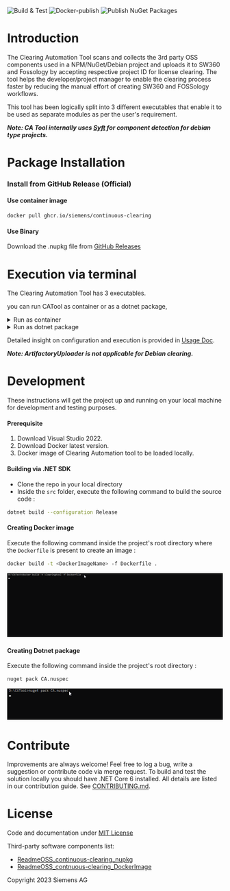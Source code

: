 ![Build & Test](https://github.com/siemens/continuous-clearing/workflows/Build%20&%20Test/badge.svg?branch=main)
![Docker-publish](https://github.com/siemens/continuous-clearing/workflows/Docker-publish/badge.svg?branch=main)
![Publish NuGet Packages](https://github.com/siemens/continuous-clearing/workflows/Publish%20NuGet%20Packages/badge.svg)






# Introduction 

The Clearing Automation Tool scans and collects the 3rd party OSS components used in a NPM/NuGet/Debian project and uploads it to SW360 and Fossology by accepting respective project ID for license clearing. 
The tool helps the developer/project manager to enable the clearing process faster by reducing the 
manual effort of creating SW360 and FOSSology workflows.

This tool has been  logically split into 3 different executables that enable it to be used as separate modules as per the user's requirement.

**_Note: CA Tool internally uses [Syft](https://github.com/anchore/syft) for component detection for debian type projects._**
 
# Package Installation 

 ### Install from GitHub Release (Official)
#### Use container image

```bash
docker pull ghcr.io/siemens/continuous-clearing
 ```

#### Use Binary

Download the .nupkg file from [GitHub Releases](https://github.com/siemens/continuous-clearing/releases)

 # Execution via terminal
 
 The Clearing Automation Tool has 3 executables.
 
you can run CATool as container or as a dotnet package,
 
<details>
<summary>Run as container</summary>
 
 Execute them in the following order to achieve the complete License clearing process.

1. **Package Identifier** - This executable takes `package-lock.json` or a `cycloneDX BOM` as input and provides a CycloneDX BOM file as output. For each of the component the availability in jfrog artifactory is identified and added in the BOM file.
 
```text
docker run --rm -it -v /path/to/InputDirectory:/mnt/Input -v /path/to/OutputDirectory:/mnt/Output -v /path/to/LogDirectory:/var/log -v /path/to/configDirectory:/etc/CATool ghcr.io/siemens/continuous-clearing dotnet PackageIdentifier.dll --settingsfilepath /etc/CATool/appSetting.json
 ```
 * Input (i.e., /path/to/InputDirectory -> place to keep input files)
 * Output (i.e.,/path/to/OutputDirectory -> resulted files will be stored here) 
 * Log (i.e., /path/to/logDirectory -> logs will be stored here) 
 * Configuration (i.e., /path/to/ConfigDirectory -> place to keep the Config files i.e **appSetting.json**) 
 
 2. **SW360 Package Creator** - This executable expects the `CycloneDX BOM` as the input, creates the missing components/releases in SW360 and links all the components to the respective project in SW360 portal and triggers the fossology upload.
 
 ```text
 docker run --rm -it -v /path/to/OutputDirectory:/mnt/Output -v /path/to/LogDirectory:/var/log -v /path/to/configDirectory:/etc/CATool ghcr.io/siemens/continuous-clearing dotnet SW360PackageCreator.dll --settingsfilepath /etc/CATool/appSetting.json
```
 3. **Artifactory Uploader** - This executable takes `CycloneDX BOM` which is updated by the ` SW360PackageCreator.dll` as input and uploads the components that are already cleared (clearing state - "Report approved") to the SIPARTY release repo in Jfrog Artifactory.
 ```text
  docker run --rm -it -v /path/to/OutputDirectory:/mnt/Output -v /path/to/LogDirectory:/var/log -v /path/to/configDirectory:/etc/CATool ghcr.io/siemens/continuous-clearing dotnet ArtifactoryUploader.dll --settingsfilepath /etc/CATool/appSetting.json
  ```
</details>

<details>
<summary>Run as dotnet package</summary>
 
 Extract the downloaded .nupkg package , execute the following commands inside the tools folder.

 1. **Package Identifier** - This executable takes `package-lock.json` as input and provides a CycloneDX BOM file as output. For each of the component the availability in jfrog artifactory is identified and added in the BOM file.
 
```text
  PackageIdentifier.exe --settingsfilepath /<Config_Path>/appSetting.json
 ```
 
 2. **SW360 Package Creator** - This executable expects the `CycloneDX BOM` as the input, creates the missing components/releases in SW360 and links all the components to the respective project in SW360 portal and triggers the fossology upload.
 
 ```text
  SW360PackageCreator.exe --settingsfilepath /<Config_Path>/appSetting.json
```
 3. **Artifactory Uploader** - This executable takes `CycloneDX BOM` which is updated by the ` SW360PackageCreator.dll` as input and uploads the components that are already cleared (clearing state - "Report approved") to the SIPARTY release repo in Jfrog Artifactory.
 ```text
   ArtifactoryUploader.exe --settingsfilepath /<Config_Path>/appSetting.json
  ```

</details>


Detailed insight on configuration and execution is provided in [Usage Doc](UsageDoc/CA_UsageDocument.md).
 
 **_Note: ArtifactoryUploader is not applicable for Debian clearing._**

# Development

These instructions will get the project up and running on your local machine for development and testing purposes.

#### Prerequisite

1. Download Visual Studio 2022.
2. Download Docker latest version.
3. Docker image of Clearing Automation tool to be loaded locally.



#### Building via .NET SDK

* Clone the repo in your local directory
* Inside the `src` folder, execute the following command to build the source code :

```bash
dotnet build --configuration Release
 ```
 
#### Creating Docker image

Execute the following command inside the project's root directory where the `Dockerfile` is present to create an image :

```bash
docker build -t <DockerImageName> -f Dockerfile .
 ```
 ![](doc/gifs/DockerBuild.gif)
 
 #### Creating Dotnet package

Execute the following command inside the project's root directory :

```bash
nuget pack CA.nuspec
 ```
 ![](doc/gifs/NugetBuild.gif)
 
# Contribute

Improvements are always welcome! Feel free to log a bug, write a suggestion or
contribute code via merge request. To build and test the solution locally you should have .NET Core 6 installed. All details are listed in our contribution guide.
See  [CONTRIBUTING.md](CONTRIBUTING.md).

# License

Code and documentation under [MIT License](LICENSE)

Third-party software components list: 
- [ReadmeOSS_continuous-clearing_nupkg](https://htmlpreview.github.io/?https://github.com/siemens/continuous-clearing/blob/main/ReadmeOSS_continuous-clearing_nupkg.html)
- [ReadmeOSS_contnuous-clearing_DockerImage](https://htmlpreview.github.io/?https://github.com/siemens/continuous-clearing/blob/main/ReadmeOSS_contnuous-clearing-DockerImage.html)
    
Copyright 2023 Siemens AG

